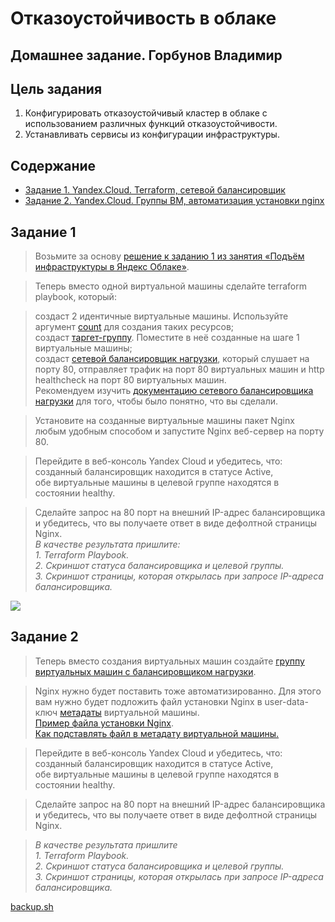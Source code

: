 # Отказоустойчивость в облаке
## Домашнее задание. Горбунов Владимир

## Цель задания
1. Конфигурировать отказоустойчивый кластер в облаке с использованием различных функций отказоустойчивости. 
2. Устанавливать сервисы из конфигурации инфраструктуры.

## Содержание

- [Задание 1. Yandex.Cloud. Terraform, сетевой балансировщик](#Задание-1)
- [Задание 2. Yandex.Cloud. Группы ВМ, автоматизация установки nginx](#Задание-2)  



## Задание 1
> Возьмите за основу [решение к заданию 1 из занятия «Подъём инфраструктуры в Яндекс Облаке»](https://github.com/netology-code/sdvps-homeworks/blob/main/7-03.md#задание-1).

> Теперь вместо одной виртуальной машины сделайте terraform playbook, который: </br>

> создаст 2 идентичные виртуальные машины. Используйте аргумент [count](https://www.terraform.io/docs/language/meta-arguments/count.html) для создания таких ресурсов; </br>
создаст [таргет-группу](https://registry.terraform.io/providers/yandex-cloud/yandex/latest/docs/resources/lb_target_group). Поместите в неё созданные на шаге 1 виртуальные машины; </br>
создаст [сетевой балансировщик нагрузки](https://registry.terraform.io/providers/yandex-cloud/yandex/latest/docs/resources/lb_network_load_balancer), который слушает на порту 80, отправляет трафик на порт 80 виртуальных машин и http healthcheck на порт 80 виртуальных машин.</br>
Рекомендуем изучить [документацию сетевого балансировщика нагрузки](https://cloud.yandex.ru/docs/network-load-balancer/quickstart) для того, чтобы было понятно, что вы сделали.

> Установите на созданные виртуальные машины пакет Nginx любым удобным способом и запустите Nginx веб-сервер на порту 80.

> Перейдите в веб-консоль Yandex Cloud и убедитесь, что: </br>
созданный балансировщик находится в статусе Active, </br>
обе виртуальные машины в целевой группе находятся в состоянии healthy.

> Сделайте запрос на 80 порт на внешний IP-адрес балансировщика и убедитесь, что вы получаете ответ в виде дефолтной страницы Nginx. </br>
*В качестве результата пришлите:*</br>
*1. Terraform Playbook.*</br>
*2. Скриншот статуса балансировщика и целевой группы.*</br>
*3. Скриншот страницы, которая открылась при запросе IP-адреса балансировщика.*</br>


![](./img/task1.jpg)



## Задание 2
> Теперь вместо создания виртуальных машин создайте [группу виртуальных машин с балансировщиком нагрузки](https://cloud.yandex.ru/docs/compute/operations/instance-groups/create-with-balancer).

> Nginx нужно будет поставить тоже автоматизированно. Для этого вам нужно будет подложить файл установки Nginx в user-data-ключ [метадаты](https://cloud.yandex.ru/docs/compute/concepts/vm-metadata) виртуальной машины.</br>
[Пример файла установки Nginx](https://github.com/nar3k/yc-public-tasks/blob/master/terraform/metadata.yaml).</br>
[Как подставлять файл в метадату виртуальной машины.](https://github.com/nar3k/yc-public-tasks/blob/a6c50a5e1d82f27e6d7f3897972adb872299f14a/terraform/main.tf#L38)

> Перейдите в веб-консоль Yandex Cloud и убедитесь, что: </br>
созданный балансировщик находится в статусе Active,</br>
обе виртуальные машины в целевой группе находятся в состоянии healthy.

> Сделайте запрос на 80 порт на внешний IP-адрес балансировщика и убедитесь, что вы получаете ответ в виде дефолтной страницы Nginx.

> *В качестве результата пришлите*</br>
*1. Terraform Playbook.*</br>
*2. Скриншот статуса балансировщика и целевой группы.*</br>
*3. Скриншот страницы, которая открылась при запросе IP-адреса балансировщика.*</br>

[backup.sh](./backup.sh)
